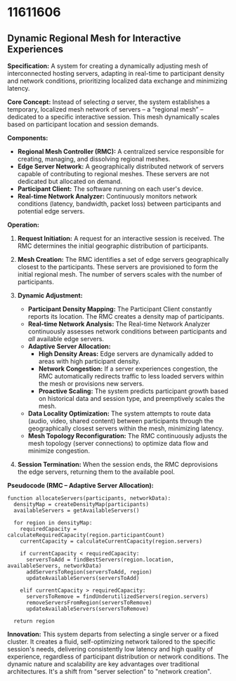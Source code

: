 # 11611606

## Dynamic Regional Mesh for Interactive Experiences

**Specification:** A system for creating a dynamically adjusting mesh of interconnected hosting servers, adapting in real-time to participant density and network conditions, prioritizing localized data exchange and minimizing latency.

**Core Concept:**  Instead of selecting *a* server, the system establishes a temporary, localized mesh network of servers – a “regional mesh” –  dedicated to a specific interactive session.  This mesh dynamically scales based on participant location and session demands.

**Components:**

*   **Regional Mesh Controller (RMC):** A centralized service responsible for creating, managing, and dissolving regional meshes.
*   **Edge Server Network:** A geographically distributed network of servers capable of contributing to regional meshes.  These servers are not dedicated but allocated on demand.
*   **Participant Client:** The software running on each user's device.
*   **Real-time Network Analyzer:** Continuously monitors network conditions (latency, bandwidth, packet loss) between participants and potential edge servers.

**Operation:**

1.  **Request Initiation:** A request for an interactive session is received. The RMC determines the initial geographic distribution of participants.

2.  **Mesh Creation:** The RMC identifies a set of edge servers geographically closest to the participants. These servers are provisioned to form the initial regional mesh. The number of servers scales with the number of participants.

3.  **Dynamic Adjustment:**
    *   **Participant Density Mapping:** The Participant Client constantly reports its location. The RMC creates a density map of participants.
    *   **Real-time Network Analysis:** The Real-time Network Analyzer continuously assesses network conditions between participants and *all* available edge servers.
    *   **Adaptive Server Allocation:**
        *   **High Density Areas:**  Edge servers are dynamically added to areas with high participant density.
        *   **Network Congestion:** If a server experiences congestion, the RMC automatically redirects traffic to less loaded servers within the mesh or provisions new servers.
        *   **Proactive Scaling:** The system predicts participant growth based on historical data and session type, and preemptively scales the mesh.
    *   **Data Locality Optimization:** The system attempts to route data (audio, video, shared content) between participants through the geographically closest servers within the mesh, minimizing latency.
    *   **Mesh Topology Reconfiguration:** The RMC continuously adjusts the mesh topology (server connections) to optimize data flow and minimize congestion.

4.  **Session Termination:** When the session ends, the RMC deprovisions the edge servers, returning them to the available pool.

**Pseudocode (RMC – Adaptive Server Allocation):**

```
function allocateServers(participants, networkData):
  densityMap = createDensityMap(participants)
  availableServers = getAvailableServers()
  
  for region in densityMap:
    requiredCapacity = calculateRequiredCapacity(region.participantCount)
    currentCapacity = calculateCurrentCapacity(region.servers)
    
    if currentCapacity < requiredCapacity:
      serversToAdd = findBestServers(region.location, availableServers, networkData)
      addServersToRegion(serversToAdd, region)
      updateAvailableServers(serversToAdd)
      
    elif currentCapacity > requiredCapacity:
      serversToRemove = findUnderutilizedServers(region.servers)
      removeServersFromRegion(serversToRemove)
      updateAvailableServers(serversToRemove)
  
  return region
```

**Innovation:** This system departs from selecting a single server or a fixed cluster. It creates a fluid, self-optimizing network tailored to the specific session's needs, delivering consistently low latency and high quality of experience, regardless of participant distribution or network conditions. The dynamic nature and scalability are key advantages over traditional architectures. It's a shift from "server selection" to "network creation".